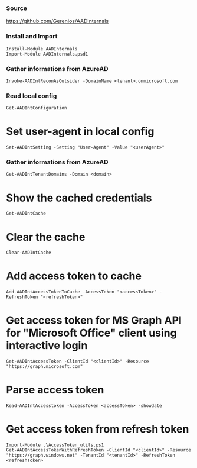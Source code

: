 ### Source
https://github.com/Gerenios/AADInternals

### Install and Import
```
Install-Module AADInternals
Import-Module AADInternals.psd1
```

### Gather informations from AzureAD
```
Invoke-AADIntReconAsOutsider -DomainName <tenant>.onmicrosoft.com
```

### Read local config
```
Get-AADIntConfiguration
```

# Set user-agent in local config
```
Set-AADIntSetting -Setting "User-Agent" -Value "<userAgent>"
```

### Gather informations from AzureAD
```
Get-AADIntTenantDomains -Domain <domain>
```

# Show the cached credentials
```
Get-AADIntCache
```

# Clear the cache
```
Clear-AADIntCache
```

# Add access token to cache
```
Add-AADIntAccessTokenToCache -AccessToken "<accessToken>" -RefreshToken "<refreshToken>"
```

# Get access token for MS Graph API for "Microsoft Office" client using interactive login
```
Get-AADIntAccessToken -ClientId "<clientId>" -Resource "https://graph.microsoft.com"
```

# Parse access token
```
Read-AADIntAccesstoken -AccessToken <accessToken> -showdate
```

# Get access token from refresh token
```
Import-Module .\AccessToken_utils.ps1
Get-AADIntAccessTokenWithRefreshToken -ClientId "<clientId>" -Resource "https://graph.windows.net" -TenantId "<tenantId>" -RefreshToken <refreshToken>
```

